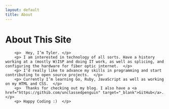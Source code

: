 ```yaml
---
layout: default
title: About
---
```


<div class="row">
  <div class="col-md-3">
  </div>
  <div class="col-md-6 bg-dark text-white pt-4">
	<h1>About This Site</h1>

        <p>  Hey, I’m Tyler. </p>
        <p> I am interested in technology of all sorts. Have a history working at a (mostly W)ISP and doing IT work, as well as splicing, and configuring the hardware for fiber optic internet.  </p>
        <p> I’d really like to advance my skills in programming and start contributing to open source projects.  </p>
        <p> Currently I’m learning Go, Ruby, JavaScript as well as working on my HTML and CSS.  </p>
        <p>  Thanks for checking out my blog. I also have a <a href="https://githib.com/unclassedpenguin" target="_blank">GitHub</a>. </p>
        <p> Happy Coding :)  </p>



  </div>
  <div class="col-md-3">
  </div>
</div>

